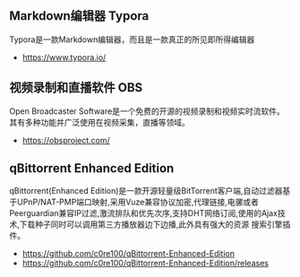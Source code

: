 ## Markdown编辑器 Typora

Typora是一款Markdown编辑器，而且是一款真正的所见即所得编辑器
- https://www.typora.io/

## 视频录制和直播软件 OBS

Open Broadcaster Software是一个免费的开源的视频录制和视频实时流软件。其有多种功能并广泛使用在视频采集，直播等领域。
- https://obsproject.com/

## qBittorrent Enhanced Edition

qBittorrent(Enhanced Edition)是一款开源轻量级BitTorrent客户端,自动过滤器基于UPnP/NAT-PMP端口映射,采用Vuze兼容协议加密,代理链接,电骡或者Peerguardian兼容IP过滤,激流排队和优先次序,支持DHT网络订阅,使用的Ajax技术,下载种子同时可以调用第三方播放器边下边播,此外具有强大的资源 搜索引擎插件。
- https://github.com/c0re100/qBittorrent-Enhanced-Edition
- https://github.com/c0re100/qBittorrent-Enhanced-Edition/releases
